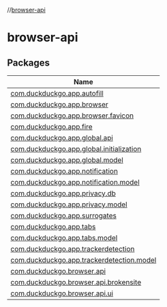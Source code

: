 //[browser-api](index.md)

# browser-api

## Packages

| Name |
|---|
| [com.duckduckgo.app.autofill](browser-api/com.duckduckgo.app.autofill/index.md) |
| [com.duckduckgo.app.browser](browser-api/com.duckduckgo.app.browser/index.md) |
| [com.duckduckgo.app.browser.favicon](browser-api/com.duckduckgo.app.browser.favicon/index.md) |
| [com.duckduckgo.app.fire](browser-api/com.duckduckgo.app.fire/index.md) |
| [com.duckduckgo.app.global.api](browser-api/com.duckduckgo.app.global.api/index.md) |
| [com.duckduckgo.app.global.initialization](browser-api/com.duckduckgo.app.global.initialization/index.md) |
| [com.duckduckgo.app.global.model](browser-api/com.duckduckgo.app.global.model/index.md) |
| [com.duckduckgo.app.notification](browser-api/com.duckduckgo.app.notification/index.md) |
| [com.duckduckgo.app.notification.model](browser-api/com.duckduckgo.app.notification.model/index.md) |
| [com.duckduckgo.app.privacy.db](browser-api/com.duckduckgo.app.privacy.db/index.md) |
| [com.duckduckgo.app.privacy.model](browser-api/com.duckduckgo.app.privacy.model/index.md) |
| [com.duckduckgo.app.surrogates](browser-api/com.duckduckgo.app.surrogates/index.md) |
| [com.duckduckgo.app.tabs](browser-api/com.duckduckgo.app.tabs/index.md) |
| [com.duckduckgo.app.tabs.model](browser-api/com.duckduckgo.app.tabs.model/index.md) |
| [com.duckduckgo.app.trackerdetection](browser-api/com.duckduckgo.app.trackerdetection/index.md) |
| [com.duckduckgo.app.trackerdetection.model](browser-api/com.duckduckgo.app.trackerdetection.model/index.md) |
| [com.duckduckgo.browser.api](browser-api/com.duckduckgo.browser.api/index.md) |
| [com.duckduckgo.browser.api.brokensite](browser-api/com.duckduckgo.browser.api.brokensite/index.md) |
| [com.duckduckgo.browser.api.ui](browser-api/com.duckduckgo.browser.api.ui/index.md) |
